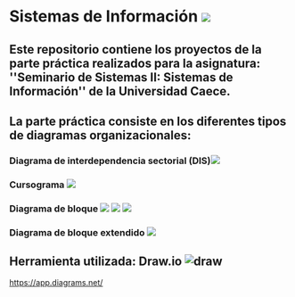 # Sistemas de Información <img src="https://img.icons8.com/cotton/60/000000/information-pyramid.png"/>

## Este repositorio contiene los proyectos de la parte práctica realizados para la asignatura: ''Seminario de Sistemas II: Sistemas de Información'' de la Universidad Caece.
## La parte práctica consiste en los diferentes tipos de diagramas organizacionales:
### Diagrama de interdependencia sectorial (DIS)<img src="https://img.icons8.com/carbon-copy/560/000000/serial-tasks.png"/>
### Cursograma <img src="https://img.icons8.com/dusk/40/000000/workflow.png"/>
### Diagrama de bloque <img src="https://img.icons8.com/dotty/40/000000/activity-feed.png"/> <img src="https://img.icons8.com/ios/30/000000/sankey.png"/>  <img src="https://img.icons8.com/dotty/40/000000/activity-feed.png"/>
### Diagrama de bloque extendido <img src="https://img.icons8.com/dotty/40/000000/activity-grid.png"/>
## Herramienta utilizada: Draw.io ![draw](https://user-images.githubusercontent.com/58674979/126081442-e83d9ccc-14c9-4ff8-8dc5-9f300be169f0.png)

  

 

https://app.diagrams.net/
